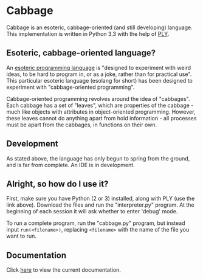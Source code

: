 # Cabbage

Cabbage is an esoteric, cabbage-oriented (and still developing) language.
This implementation is written in Python 3.3 with the help of [PLY](http://www.dabeaz.com/ply/).

## Esoteric, cabbage-oriented language?

An [esoteric programming language](http://esolangs.org/wiki/Esoteric_programming_language) is "designed to experiment with weird ideas, to be hard to program in, or as a joke, rather than for practical use". This particular esoteric language (esolang for short) has been designed to experiment with "cabbage-oriented programming".

Cabbage-oriented programming revolves around the idea of "cabbages". Each cabbage has a set of "leaves", which are properties of the cabbage - much like objects with attributes in object-oriented programming. However, these leaves cannot do anything apart from hold information - all processes must be apart from the cabbages, in functions on their own.

## Development

As stated above, the language has only begun to spring from the ground, and is far from complete. An IDE is in development.

## Alright, so how do I use it?

First, make sure you have Python (2 or 3) installed, along with PLY (use the link above). Download the files and run the "interpreter.py" program. At the beginning of each session it will ask whether to enter 'debug' mode.

To run a complete program, run the "cabbage.py" program, but instead input `run(<filename>)`, replacing `<filename>` with the name of the file you want to run.

## Documentation

Click [here](docs.md) to view the current documentation.